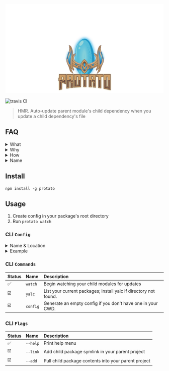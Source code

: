 ![protato logo](./docs/logo/ProtatoZoomedOutTopMargin.svg)

![travis CI](https://travis-ci.org/servexyz/protato-cli.svg?branch=master)
> HMR. Auto-update parent module's child dependency when you update a child dependency's file

## FAQ

<details>
  <summary>What</summary>
Auto-update parent module when a child module's file changes.
</details>

<details>
  <summary>Why</summary>
There are a lot of great projects (lerna, yarn workspaces, vscode) that solve code organization issues. I wanted a HMR tool that parsed a config and worked with my monolith tool of choice ( <a href="https://www.npmjs.com/package/repo-genesis">repo-genesis</a> )

This is a summary of how Protato fits into my design/development flow.
<img src="./docs/Flows - UI - Protato - Protato - Tech Summary.png" alt="protato tech summary"/>
</details>

<details>
  <summary>How</summary>
  Under the hood, this is using <a href="https://github.com/whitecolor/yalc">yalc</a> which avoids some of the pain points around NPM global modules. 
  
  The reason I went with yalc was because of the difficulty of installing or linking modules to a specific directory in a cross-platform way.
  
  <b>References</b>
  * <a href="https://docs.npmjs.com/files/folders">npm-folders</a>
  * <a href="https://github.com/servexyz/protato-lib/pull/6">protato-lib/pull/6</a> for a play-by-play of the discovery process(all the things to not do)
</details>

<details>
<summary>Name</summary>
The logo consists of a potato replacing the blue crystal in a Protoss <a href="https://liquipedia.net/starcraft2/Pylon_(Legacy_of_the_Void)">Pylon</a>
<br />
<br />
<ul>
  <li>“Protato” is a portmanteau of “potato” and “protoss”</li>
  <ul>
    <li>“Potato” from “hot potato”</li>
    <li>“Protoss” because of 2-way teleporting (warp gate, recall, etc)</li>
  </ul>
</ul>

</details>

## Install

```
npm install -g protato
```

## Usage

1. Create config in your package's root directory
2. Run `protato watch` 

### CLI `Config`

<details>
<summary>Name & Location</summary>
<b>.protato.json</b> should be stored in your project's root directory. If your root directory and your parent are one in the same, then set the directory to "."
</details>

<details>
<summary>Example</summary>

<pre><code class="language-json">
{
	"parent": {
		"dir": "sandbox/node-starter"
	},
	"children": [
		{
			"dir": "sandbox/npm-starter-sample-module",
			"src": "src"
		},
		{
			"dir": "sandbox/library-genesis",
			"src": "src"
		}
	]
}
</code></pre>

- <b><em>.protato.json</em></b> this file should be declared at the root of your project
- <b>parent</b> is your main project; your entry point. It will consume children modules and do something useful with them.
- <b>children</b> are the modules that will be "installed" into the parent module directory
- <b>"dir"</b> refers to the relative directory where your projects are stored <em>from</em> your current working directory. This value will default to `process.cwd()`. You can override this by setting the environment variable <code>process.env.configRootDir</code>
- <b>"src"</b> refers to the source directory where your source code is stored for your child project. It's the directory that's being watched. Hypothetically, you could make it your build directory as well if your project completely recompiles & rebuilds on every save (although I haven't tested this hypothetical; might be dragons here)
  </details>

### CLI `Commands`

| Status                  | Name     | Description                                                      |
|:------------------------|:---------|:-----------------------------------------------------------------|
| :white_check_mark:      | `watch`  | Begin watching your child modules for updates                    |
| :ballot_box_with_check: | `yalc`   | List your current packages; install yalc if directory not found. |
| :ballot_box_with_check: | `config` | Generate an empty config if you don't have one in your CWD.      |

### CLI `Flags`

| Status                  | Name     | Description                                          |
|:------------------------|:---------|:-----------------------------------------------------|
| :white_check_mark:      | `--help` | Print help menu                                      |
| :ballot_box_with_check: | `--link` | Add child package symlink in your parent project     |
| :ballot_box_with_check: | `--add`  | Pull child package contents into your parent project |
